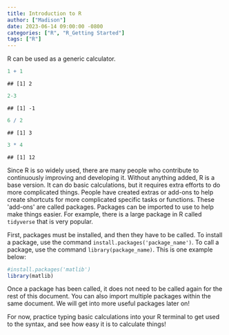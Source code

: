 ```yaml
---
title: Introduction to R
author: ["Madison"]
date: 2023-06-14 09:00:00 -0800
categories: ["R", "R_Getting Started"]
tags: ["R"]
---
```




R can be used as a generic calculator.


``` r
1 + 1
```

```
## [1] 2
```




``` r
2-3
```

```
## [1] -1
```




``` r
6 / 2
```

```
## [1] 3
```




``` r
3 * 4
```

```
## [1] 12
```



Since R is so widely used, there are many people who contribute to continuously improving and developing it. Without anything added, R is a base version. It can do basic calculations, but it requires extra efforts to do more complicated things. People have created extras or add-ons to help create shortcuts for more complicated specific tasks or functions. These 'add-ons' are called packages. Packages can be imported to use to help make things easier. For example, there is a large package in R called `tidyverse` that is very popular. 

First, packages must be installed, and then they have to be called. To install a package, use the command `install.packages('package_name')`. To call a package, use the command `library(package_name)`. This is one example below:


``` r
#install.packages('matlib')
library(matlib)
```

Once a package has been called, it does not need to be called again for the rest of this document. You can also import multiple packages within the same document. We will get into more useful packages later on!

For now, practice typing basic calculations into your R terminal to get used to the syntax, and see how easy it is to calculate things!

